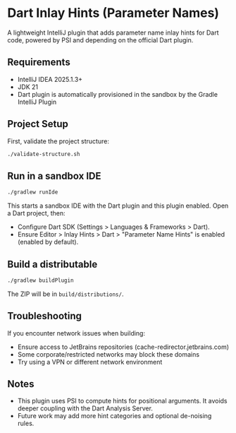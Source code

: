 # Dart Inlay Hints (Parameter Names)

<!-- Plugin description -->
A lightweight IntelliJ plugin that adds parameter name inlay hints for Dart code, powered by PSI and depending on the official Dart plugin.
<!-- Plugin description end -->

## Requirements

- IntelliJ IDEA 2025.1.3+
- JDK 21
- Dart plugin is automatically provisioned in the sandbox by the Gradle IntelliJ Plugin

## Project Setup

First, validate the project structure:
```bash
./validate-structure.sh
```

## Run in a sandbox IDE

```bash
./gradlew runIde
```

This starts a sandbox IDE with the Dart plugin and this plugin enabled. Open a Dart project, then:

- Configure Dart SDK (Settings > Languages & Frameworks > Dart).
- Ensure Editor > Inlay Hints > Dart > "Parameter Name Hints" is enabled (enabled by default).

## Build a distributable

```bash
./gradlew buildPlugin
```

The ZIP will be in `build/distributions/`.

## Troubleshooting

If you encounter network issues when building:
- Ensure access to JetBrains repositories (cache-redirector.jetbrains.com)
- Some corporate/restricted networks may block these domains
- Try using a VPN or different network environment

## Notes

- This plugin uses PSI to compute hints for positional arguments. It avoids deeper coupling with the Dart Analysis Server.
- Future work may add more hint categories and optional de-noising rules.
